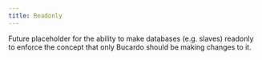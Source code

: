 ```yaml
---
title: Readonly
---
```


Future placeholder for the ability to make databases (e.g. slaves) readonly to enforce the concept that only Bucardo should be making changes to it.
